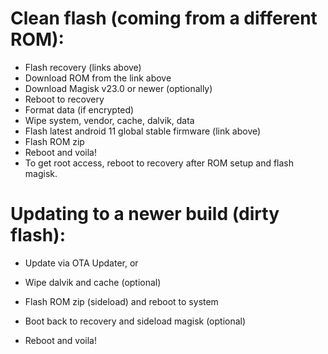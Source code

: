 # Clean flash (coming from a different ROM):
- Flash recovery (links above)
- Download ROM from the link above
- Download Magisk v23.0 or newer (optionally)
- Reboot to recovery
- Format data (if encrypted)
- Wipe system, vendor, cache, dalvik, data
- Flash latest android 11 global stable firmware (link above)
- Flash ROM zip
- Reboot and voila!
- To get root access, reboot to recovery after ROM setup and flash magisk.

# Updating to a newer build (dirty flash):
- Update via OTA Updater, or

- Wipe dalvik and cache (optional)
- Flash ROM zip (sideload) and reboot to system
- Boot back to recovery and sideload magisk (optional)
- Reboot and voila!
